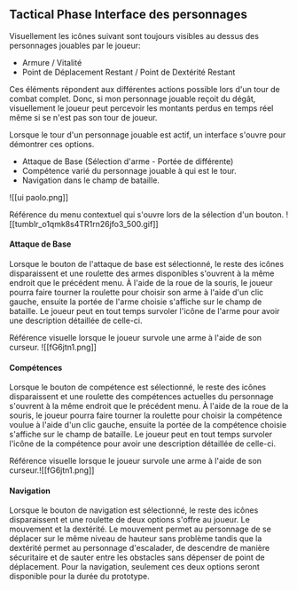 ## Tactical Phase Interface des personnages 

Visuellement les icônes suivant sont toujours visibles au dessus des personnages jouables par le joueur: 

- Armure / Vitalité 
- Point de Déplacement Restant / Point de Dextérité Restant

Ces éléments répondent aux différentes actions possible lors d'un tour de combat complet. Donc, si mon personnage jouable reçoit du dégât, visuellement le joueur peut percevoir les montants perdus en temps réel même si se n'est pas son tour de joueur.

Lorsque le tour d'un personnage jouable est actif, un interface s'ouvre pour démontrer ces options. 

- Attaque de Base (Sélection d'arme - Portée de différente)  
- Compétence varié du personnage jouable à qui est le tour. 
- Navigation dans le champ de bataille.

![[ui paolo.png]]

Référence du menu contextuel qui s'ouvre lors de la sélection d'un bouton.
![[tumblr_o1qmk8s4TR1rn26jfo3_500.gif]]

#### Attaque de Base

Lorsque le bouton de l'attaque de base est sélectionné, le reste des icônes disparaissent et une roulette des armes disponibles s'ouvrent à la même endroit que le précédent menu. À l'aide de la roue de la souris, le joueur pourra faire tourner la roulette pour choisir son arme à l'aide d'un clic gauche, ensuite la portée de l'arme choisie s'affiche sur le champ de bataille. Le joueur peut en tout temps survoler l'icône de l'arme pour avoir une description détaillée de celle-ci. 

Référence visuelle lorsque le joueur survole une arme à l'aide de son curseur.
![[fG6jtn1.png]]


#### Compétences 

Lorsque le bouton de compétence est sélectionné, le reste des icônes disparaissent et une roulette des compétences actuelles du personnage s'ouvrent à la même endroit que le précédent menu. À l'aide de la roue de la souris, le joueur pourra faire tourner la roulette pour choisir la compétence voulue à l'aide d'un clic gauche, ensuite la portée de la compétence choisie s'affiche sur le champ de bataille. Le joueur peut en tout temps survoler l'icône de la compétence pour avoir une description détaillée de celle-ci. 

Référence visuelle lorsque le joueur survole une arme à l'aide de son curseur.![[fG6jtn1.png]]


#### Navigation 

Lorsque le bouton de navigation est sélectionné, le reste des icônes disparaissent et une roulette de deux options s'offre au joueur. Le mouvement et la dextérité. Le mouvement permet au personnage de se déplacer sur le même niveau de hauteur sans problème tandis que la dextérité permet au personnage d'escalader, de descendre de manière sécuritaire et de sauter entre les obstacles sans dépenser de point de déplacement. Pour la navigation, seulement ces deux options seront disponible pour la durée du prototype.